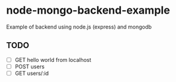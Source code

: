 # node-mongo-backend-example
Example of backend using node.js (express) and mongodb

## TODO
- [ ] GET hello world from localhost
- [ ] POST users
- [ ] GET users/:id